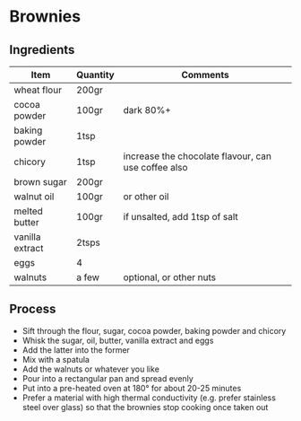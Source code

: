 # Brownies

## Ingredients

| Item            | Quantity | Comments                                            |
|-----------------|----------|-----------------------------------------------------|
| wheat flour     | 200gr    |                                                     |
| cocoa powder    | 100gr    | dark 80%+                                           |
| baking powder   | 1tsp     |                                                     |
| chicory         | 1tsp     | increase the chocolate flavour, can use coffee also |
| brown sugar     | 200gr    |                                                     |
| walnut oil      | 100gr    | or other oil                                        |
| melted butter   | 100gr    | if unsalted, add 1tsp of salt                       |
| vanilla extract | 2tsps    |                                                     |
| eggs            | 4        |                                                     |
| walnuts         | a few    | optional, or other nuts                             |


## Process

- Sift through the flour, sugar, cocoa powder, baking powder and chicory
- Whisk the sugar, oil, butter, vanilla extract and eggs
- Add the latter into the former
- Mix with a spatula
- Add the walnuts or whatever you like
- Pour into a rectangular pan and spread evenly
- Put into a pre-heated oven at 180° for about 20-25 minutes
- Prefer a material with high thermal conductivity (e.g. prefer stainless steel over glass) so that
the brownies stop cooking once taken out
